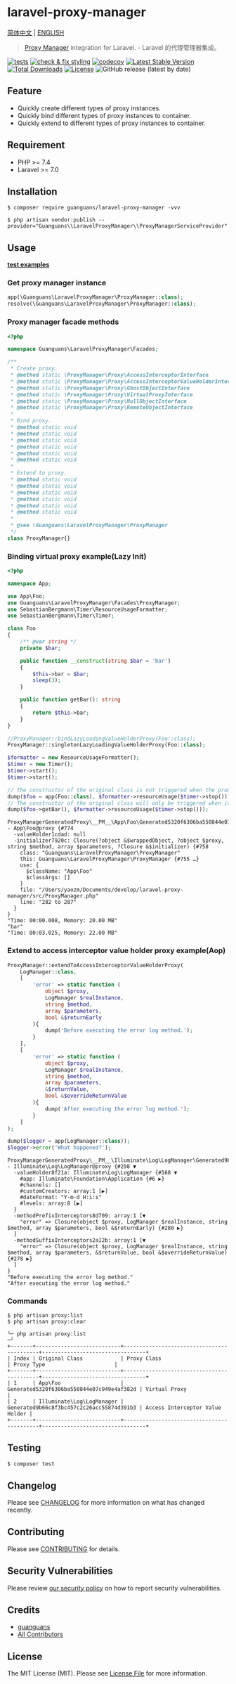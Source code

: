 # laravel-proxy-manager

[简体中文](README-zh_CN.md) | [ENGLISH](README.md)

> [Proxy Manager](https://github.com/Ocramius/ProxyManager) integration for Laravel. - Laravel 的代理管理器集成。

[![tests](https://github.com/guanguans/laravel-proxy-manager/workflows/tests/badge.svg)](https://github.com/guanguans/laravel-proxy-manager/actions)
[![check & fix styling](https://github.com/guanguans/laravel-proxy-manager/actions/workflows/php-cs-fixer.yml/badge.svg)](https://github.com/guanguans/laravel-proxy-manager/actions)
[![codecov](https://codecov.io/gh/guanguans/laravel-proxy-manager/branch/main/graph/badge.svg?token=URGFAWS6S4)](https://codecov.io/gh/guanguans/laravel-proxy-manager)
[![Latest Stable Version](https://poser.pugx.org/guanguans/laravel-proxy-manager/v)](//packagist.org/packages/guanguans/laravel-proxy-manager)
[![Total Downloads](https://poser.pugx.org/guanguans/laravel-proxy-manager/downloads)](//packagist.org/packages/guanguans/laravel-proxy-manager)
[![License](https://poser.pugx.org/guanguans/laravel-proxy-manager/license)](//packagist.org/packages/guanguans/laravel-proxy-manager)
![GitHub release (latest by date)](https://img.shields.io/github/v/release/guanguans/laravel-proxy-manager)

## Feature

* Quickly create different types of proxy instances.
* Quickly bind different types of proxy instances to container.
* Quickly extend to different types of proxy instances to container.

## Requirement

* PHP >= 7.4
* Laravel >= 7.0

## Installation

```shell
$ composer require guanguans/laravel-proxy-manager -vvv
```

```shell
$ php artisan vendor:publish --provider="Guanguans\\LaravelProxyManager\\ProxyManagerServiceProvider"
```

## Usage

[**test examples**](./tests/Facades)

### Get proxy manager instance

```php
app(\Guanguans\LaravelProxyManager\ProxyManager::class);
resolve(\Guanguans\LaravelProxyManager\ProxyManager::class);
```

### Proxy manager facade methods

```php
<?php

namespace Guanguans\LaravelProxyManager\Facades;

/**
 * Create proxy.
 * @method static \ProxyManager\Proxy\AccessInterceptorInterface            createAccessInterceptorScopeLocalizerProxy(object $instance, array $prefixInterceptors = [], array $suffixInterceptors = [])
 * @method static \ProxyManager\Proxy\AccessInterceptorValueHolderInterface createAccessInterceptorValueHolderProxy(object $instance, array $prefixInterceptors = [], array $suffixInterceptors = [])
 * @method static \ProxyManager\Proxy\GhostObjectInterface                  createLazyLoadingGhostFactoryProxy(string $className, \Closure $initializer, array $proxyOptions = [])
 * @method static \ProxyManager\Proxy\VirtualProxyInterface                 createLazyLoadingValueHolderProxy(string $className, \Closure $initializer, array $proxyOptions = [])
 * @method static \ProxyManager\Proxy\NullObjectInterface                   createNullObjectProxy($instanceOrClassName)
 * @method static \ProxyManager\Proxy\RemoteObjectInterface                 createRemoteObjectProxy($instanceOrClassName, ?\ProxyManager\Factory\RemoteObject\AdapterInterface $adapter = null)
 * 
 * Bind proxy.
 * @method static void                                                      singletonLazyLoadingValueHolderProxy(string $className, ?\Closure $concrete = null)
 * @method static void                                                      bindLazyLoadingValueHolderProxy(string $className, ?\Closure $concrete = null, bool $shared = false)
 * @method static void                                                      singletonNullObjectProxy(string $className)
 * @method static void                                                      bindNullObjectProxy(string $className, bool $shared = false)
 * @method static void                                                      singletonRemoteObjectProxy(string $className, ?\ProxyManager\Factory\RemoteObject\AdapterInterface $adapter = null)
 * @method static void                                                      bindRemoteObjectProxy(string $className, ?\ProxyManager\Factory\RemoteObject\AdapterInterface $adapter = null, bool $shared = false)
 *
 * Extend to proxy.
 * @method static void                                                      extendToAccessInterceptorScopeLocalizerProxy(string $abstract, array $prefixInterceptors = [], array $suffixInterceptors = [])
 * @method static void                                                      extendToAccessInterceptorValueHolderProxy(string $abstract, array $prefixInterceptors = [], array $suffixInterceptors = [])
 * @method static void                                                      extendToLazyLoadingGhostFactoryProxy(string $abstract, \Closure $initializer, array $proxyOptions = [])
 * @method static void                                                      extendToLazyLoadingValueHolderProxy(string $abstract, \Closure $initializer, array $proxyOptions = [])
 * @method static void                                                      extendToNullObjectProxy(string $abstract)
 * @method static void                                                      extendToRemoteObjectProxy(string $abstract, ?\ProxyManager\Factory\RemoteObject\AdapterInterface $adapter = null)
 *
 * @see \Guanguans\LaravelProxyManager\ProxyManager
 */
class ProxyManager{}
```

### Binding virtual proxy example(Lazy Init)

```php
<?php

namespace App;

use App\Foo;
use Guanguans\LaravelProxyManager\Facades\ProxyManager;
use SebastianBergmann\Timer\ResourceUsageFormatter;
use SebastianBergmann\Timer\Timer;

class Foo
{
    /** @var string */
    private $bar;

    public function __construct(string $bar = 'bar')
    {
        $this->bar = $bar;
        sleep(3);
    }

    public function getBar(): string
    {
        return $this->bar;
    }
}

//ProxyManager::bindLazyLoadingValueHolderProxy(Foo::class);
ProxyManager::singletonLazyLoadingValueHolderProxy(Foo::class);

$formatter = new ResourceUsageFormatter();
$timer = new Timer();
$timer->start();
$timer->start();

// The constructor of the original class is not triggered when the proxy class is initialized
dump($foo = app(Foo::class), $formatter->resourceUsage($timer->stop()));
// The constructor of the original class will only be triggered when it is actually called
dump($foo->getBar(), $formatter->resourceUsage($timer->stop()));
```

```shell
ProxyManagerGeneratedProxy\__PM__\App\Foo\Generated5320f6306ba550844e07c949e4af382d - App\Foo@proxy {#774
  -valueHolder1cdad: null
  -initializer7920c: Closure(?object &$wrappedObject, ?object $proxy, string $method, array $parameters, ?Closure &$initializer) {#758
    class: "Guanguans\LaravelProxyManager\ProxyManager"
    this: Guanguans\LaravelProxyManager\ProxyManager {#755 …}
    use: {
      $className: "App\Foo"
      $classArgs: []
    }
    file: "/Users/yaozm/Documents/develop/laravel-proxy-manager/src/ProxyManager.php"
    line: "282 to 287"
  }
}
"Time: 00:00.008, Memory: 20.00 MB"
"bar"
"Time: 00:03.025, Memory: 22.00 MB"
```

### Extend to access interceptor value holder proxy example(Aop)

```php
ProxyManager::extendToAccessInterceptorValueHolderProxy(
    LogManager::class,
    [
        'error' => static function (
            object $proxy,
            LogManager $realInstance,
            string $method,
            array $parameters,
            bool &$returnEarly
        ){
            dump('Before executing the error log method.');
        }
    ],
    [
        'error' => static function (
            object $proxy,
            LogManager $realInstance,
            string $method,
            array $parameters,
            &$returnValue,
            bool &$overrideReturnValue
        ){
            dump('After executing the error log method.');
        }
    ]
);

dump($logger = app(LogManager::class));
$logger->error('What happened?');
```

```shell
ProxyManagerGeneratedProxy\__PM__\Illuminate\Log\LogManager\Generated9b66c8f3bc457c2c26acc55874d391b3 - Illuminate\Log\LogManager@proxy {#298 ▼
  -valueHolder8f21a: Illuminate\Log\LogManager {#168 ▼
    #app: Illuminate\Foundation\Application {#6 ▶}
    #channels: []
    #customCreators: array:1 [▶]
    #dateFormat: "Y-m-d H:i:s"
    #levels: array:8 [▶]
  }
  -methodPrefixInterceptors8d709: array:1 [▼
    "error" => Closure(object $proxy, LogManager $realInstance, string $method, array $parameters, bool &$returnEarly) {#280 ▶}
  ]
  -methodSuffixInterceptors2a12b: array:1 [▼
    "error" => Closure(object $proxy, LogManager $realInstance, string $method, array $parameters, &$returnValue, bool &$overrideReturnValue) {#278 ▶}
  ]
}
"Before executing the error log method."
"After executing the error log method."
```

### Commands

```shell
$ php artisan proxy:list
$ php artisan proxy:clear
```

```shell
╰─ php artisan proxy:list                                                                                       ─╯
+-------+---------------------------+-------------------------------------------+---------------------------------+
| Index | Original Class            | Proxy Class                               | Proxy Type                      |
+-------+---------------------------+-------------------------------------------+---------------------------------+
| 1     | App\Foo                   | Generated5320f6306ba550844e07c949e4af382d | Virtual Proxy                   |
| 2     | Illuminate\Log\LogManager | Generated9b66c8f3bc457c2c26acc55874d391b3 | Access Interceptor Value Holder |
+-------+---------------------------+-------------------------------------------+---------------------------------+
```

## Testing

```shell
$ composer test
```

## Changelog

Please see [CHANGELOG](CHANGELOG.md) for more information on what has changed recently.

## Contributing

Please see [CONTRIBUTING](.github/CONTRIBUTING.md) for details.

## Security Vulnerabilities

Please review [our security policy](../../security/policy) on how to report security vulnerabilities.

## Credits

* [guanguans](https://github.com/guanguans)
* [All Contributors](../../contributors)

## License

The MIT License (MIT). Please see [License File](LICENSE) for more information.
